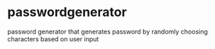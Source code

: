 # passwordgenerator
password generator that generates password by randomly choosing characters based on user input
